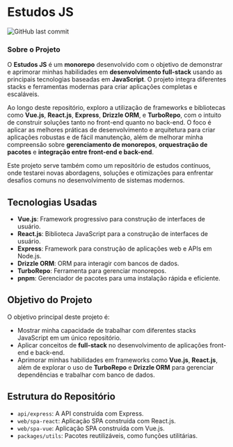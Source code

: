 # Estudos JS

![GitHub last commit](https://img.shields.io/github/last-commit/MuriloMorandi/estudos-js)

### Sobre o Projeto
O **Estudos JS** é um **monorepo** desenvolvido com o objetivo de demonstrar e aprimorar minhas habilidades em **desenvolvimento full-stack** usando as principais tecnologias baseadas em **JavaScript**. O projeto integra diferentes stacks e ferramentas modernas para criar aplicações completas e escaláveis.

Ao longo deste repositório, exploro a utilização de frameworks e bibliotecas como **Vue.js**, **React.js**, **Express**, **Drizzle ORM**, e **TurboRepo**, com o intuito de construir soluções tanto no front-end quanto no back-end. O foco é aplicar as melhores práticas de desenvolvimento e arquitetura para criar aplicações robustas e de fácil manutenção, além de melhorar minha compreensão sobre **gerenciamento de monorepos**, **orquestração de pacotes** e **integração entre front-end e back-end**.

Este projeto serve também como um repositório de estudos contínuos, onde testarei novas abordagens, soluções e otimizações para enfrentar desafios comuns no desenvolvimento de sistemas modernos.

## Tecnologias Usadas

- **Vue.js**: Framework progressivo para construção de interfaces de usuário.
- **React.js**: Biblioteca JavaScript para a construção de interfaces de usuário.
- **Express**: Framework para construção de aplicações web e APIs em Node.js.
- **Drizzle ORM**: ORM para interagir com bancos de dados.
- **TurboRepo**: Ferramenta para gerenciar monorepos.
- **pnpm**: Gerenciador de pacotes para uma instalação rápida e eficiente.

## Objetivo do Projeto

O objetivo principal deste projeto é:

- Mostrar minha capacidade de trabalhar com diferentes stacks JavaScript em um único repositório.
- Aplicar conceitos de **full-stack** no desenvolvimento de aplicações front-end e back-end.
- Aprimorar minhas habilidades em frameworks como **Vue.js**, **React.js**, além de explorar o uso de **TurboRepo** e **Drizzle ORM** para gerenciar dependências e trabalhar com banco de dados.

## Estrutura do Repositório
  - `api/express`: A API construída com Express.
  - `web/spa-react`: Aplicação SPA construída com React.js.
  - `web/spa-vue`: Aplicação SPA construída com Vue.js.
  - `packages/utils`: Pacotes reutilizáveis, como funções utilitárias.
